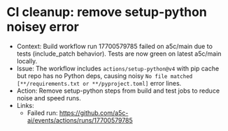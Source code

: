 # CI cleanup: remove setup-python noisey error

- Context: Build workflow run 17700579785 failed on a5c/main due to tests (include_patch behavior). Tests are now green on latest a5c/main locally.
- Issue: The workflow includes `actions/setup-python@v4` with pip cache but repo has no Python deps, causing noisy `No file matched [**/requirements.txt or **/pyproject.toml]` error lines.
- Action: Remove setup-python steps from build and test jobs to reduce noise and speed runs.
- Links:
  - Failed run: https://github.com/a5c-ai/events/actions/runs/17700579785
